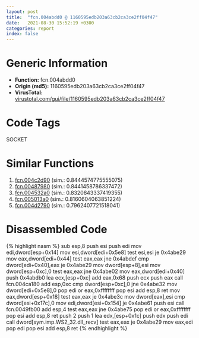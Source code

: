 ```yaml
---
layout: post
title:  "fcn.004abdd0 @ 1160595edb203a63cb2ca3ce2ff04f47"
date:   2021-08-30 15:52:19 +0300
categories: report
index: false
---
```


# Generic Information
- **Function:** fcn.004abdd0
- **Origin (md5):** 1160595edb203a63cb2ca3ce2ff04f47
- **VirusTotal:** [virustotal.com/gui/file/1160595edb203a63cb2ca3ce2ff04f47][virustotal_ref]

# Code Tags
<span class="tag" id="SOCKET">SOCKET</span>


# Similar Functions

1. [fcn.004c2d90][similar_1_ref] (sim.: 0.8444574775555075)
2. [fcn.00487980][similar_2_ref] (sim.: 0.8441458786337472)
3. [fcn.004532a0][similar_3_ref] (sim.: 0.8320843337419355)
4. [fcn.005013a0][similar_4_ref] (sim.: 0.8160604063851224)
5. [fcn.004d2790][similar_5_ref] (sim.: 0.7962407721518041)


# Disassembled Code

{% highlight nasm %}
sub esp,8
push esi
push edi
mov edi,dword[esp+0x14]
mov esi,dword[edi+0x5e8]
test esi,esi
je 0x4abe29
mov eax,dword[edi+0x44]
test eax,eax
jne 0x4abdef
cmp dword[edi+0x40],eax
je 0x4abe29
mov dword[esp+8],esi
mov dword[esp+0xc],0
test eax,eax
jne 0x4abe02
mov eax,dword[edi+0x40]
push 0x4abdb0
lea ecx,[esp+0xc]
add eax,0x68
push ecx
push eax
call fcn.004ca180
add esp,0xc
cmp dword[esp+0xc],0
jne 0x4abe32
mov dword[edi+0x5e8],0
pop edi
or eax,0xffffffff
pop esi
add esp,8
ret 
mov eax,dword[esp+0x18]
test eax,eax
je 0x4abe3c
mov dword[eax],esi
cmp dword[esi+0x17c],0
mov edi,dword[esi+0x154]
je 0x4abe61
push esi
call fcn.0049fb00
add esp,4
test eax,eax
jne 0x4abe75
pop edi
or eax,0xffffffff
pop esi
add esp,8
ret 
push 2
push 1
lea edx,[esp+0x1c]
push edx
push edi
call dword[sym.imp.WS2_32.dll_recv]
test eax,eax
je 0x4abe29
mov eax,edi
pop edi
pop esi
add esp,8
ret 
{% endhighlight %}


[similar_1_ref]: /report/fcn.004c2d90@279a61b1e76da49531f1f16fd1102a2d
[similar_2_ref]: /report/fcn.00487980@be7fba7cc724acf4ae2900d99e0fc9c3
[similar_3_ref]: /report/fcn.004532a0@289859175c221b107317af7727d26c17
[similar_4_ref]: /report/fcn.005013a0@17d73cbafe6dd96dd6f2291fab06fbb5
[similar_5_ref]: /report/fcn.004d2790@4fe38de7c6c86a1bad209560fa052231
[virustotal_ref]: https://www.virustotal.com/gui/file/1160595edb203a63cb2ca3ce2ff04f47